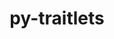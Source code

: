 ---
title: "py-traitlets"
layout: cache
categories: [package, develop-2025-03-30]
meta: {"compilers": ["none"], "num_specs": 8, "num_specs_by_stack": {"data-vis-sdk": 1, "e4s": 2, "e4s-neoverse-v2": 2, "e4s-oneapi": 3, "root": 8}, "oss": ["ubuntu20.04", "ubuntu22.04"], "platforms": ["linux"], "stacks": ["data-vis-sdk", "e4s", "e4s-neoverse-v2", "e4s-oneapi", "root"], "targets": ["neoverse_v2", "x86_64_v3"], "versions": ["5.14.3"]}
spec_details: [{"compiler": "none", "hash": "2q5loonfnh7su6lhkot4yjrarebmg3wl", "os": "ubuntu22.04", "platform": "linux", "size": "-", "stacks": ["e4s-oneapi", "root"], "target": "x86_64_v3", "variants": ["build_system=python_pip"], "versions": ["5.14.3"]}, {"compiler": "none", "hash": "2y4mk6wnj7qgujsuo4syajsfnan7ziyr", "os": "ubuntu22.04", "platform": "linux", "size": "-", "stacks": ["e4s-oneapi", "root"], "target": "x86_64_v3", "variants": ["build_system=python_pip"], "versions": ["5.14.3"]}, {"compiler": "none", "hash": "dhpbbbrl7emarvolzhwrtudopix6qdhn", "os": "ubuntu22.04", "platform": "linux", "size": "-", "stacks": ["e4s-neoverse-v2", "root"], "target": "neoverse_v2", "variants": ["build_system=python_pip"], "versions": ["5.14.3"]}, {"compiler": "none", "hash": "g6tq5zqoajmebmje2djmzwzt77g6p3sq", "os": "ubuntu20.04", "platform": "linux", "size": "-", "stacks": ["data-vis-sdk", "root"], "target": "x86_64_v3", "variants": ["build_system=python_pip"], "versions": ["5.14.3"]}, {"compiler": "none", "hash": "i5fv527ajxc2ximhtpqrplve6mxpdlqr", "os": "ubuntu22.04", "platform": "linux", "size": "-", "stacks": ["e4s-oneapi", "root"], "target": "x86_64_v3", "variants": ["build_system=python_pip"], "versions": ["5.14.3"]}, {"compiler": "none", "hash": "ines2r6ecijfkoqovvfqhs7hvocnrfn7", "os": "ubuntu22.04", "platform": "linux", "size": "-", "stacks": ["e4s", "root"], "target": "x86_64_v3", "variants": ["build_system=python_pip"], "versions": ["5.14.3"]}, {"compiler": "none", "hash": "nv5tzf3pbwtn62fflfsmce5fceekimht", "os": "ubuntu22.04", "platform": "linux", "size": "-", "stacks": ["e4s", "root"], "target": "x86_64_v3", "variants": ["build_system=python_pip"], "versions": ["5.14.3"]}, {"compiler": "none", "hash": "pe2zxjs2nn5eukaht6epuj52xi3de5xv", "os": "ubuntu22.04", "platform": "linux", "size": "-", "stacks": ["e4s-neoverse-v2", "root"], "target": "neoverse_v2", "variants": ["build_system=python_pip"], "versions": ["5.14.3"]}]
---